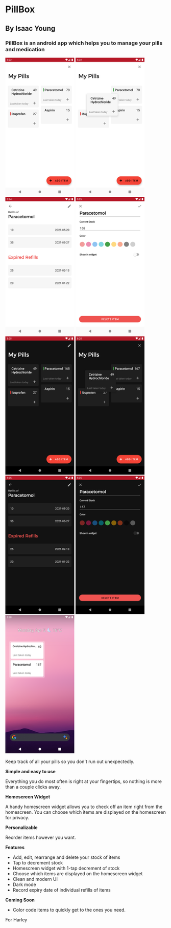 # PillBox 
## By Isaac Young

### PillBox is an android app which helps you to manage your pills and medication

<p float="left">
  <img src="readMeImages/home_screen_light.png"  width="216" height="432">
  <img src="readMeImages/rearrange_light.png"  width="216" height="432">
  <img src="readMeImages/refill_light.png"  width="216" height="432">
  <img src="readMeImages/edit_light.png"  width="216" height="432">
  <img src="readMeImages/home_screen_dark.png"  width="216" height="432">
  <img src="readMeImages/rearrange_dark.png"  width="216" height="432">
  <img src="readMeImages/refill_dark.png"  width="216" height="432">
  <img src="readMeImages/edit_dark.png"  width="216" height="432">
  <img src="readMeImages/widget.png"  width="216" height="432">
 </p>



Keep track of all your pills so you don't run out unexpectedly.

<b>Simple and easy to use</b>

Everything you do most often is right at your fingertips, so nothing is more than a couple clicks away.

<b>Homescreen Widget</b> 

A handy homescreen widget allows you to check off an item right from the homescreen. You can choose which items are displayed on the homescreen for privacy. 

<b>Personalizable</b>

Reorder items however you want. 

<b>Features</b>

- Add, edit, rearrange and delete your stock of items
- Tap to decrement stock
- Homescreen widget with 1-tap decrement of stock
- Choose which items are displayed on the homescreen widget
- Clean and modern UI
- Dark mode
- Record expiry date of individual refills of items

<b>Coming Soon</b> 

- Color code items to quickly get to the ones you need. 

For Harley

